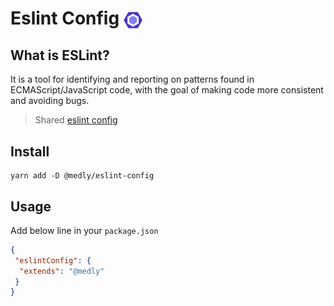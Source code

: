# Eslint Config <img style="vertical-align: middle" height="30" src="https://raw.githubusercontent.com/github/explore/80688e429a7d4ef2fca1e82350fe8e3517d3494d/topics/eslint/eslint.png">

## What is ESLint?

It is a tool for identifying and reporting on patterns found in ECMAScript/JavaScript code, with the goal of making code more consistent and avoiding bugs.

> Shared [eslint config](https://eslint.org/docs/user-guide/getting-started)

## Install

```shell
yarn add -D @medly/eslint-config
```

## Usage

Add below line in your `package.json`

```json
{
 "eslintConfig": {
  "extends": "@medly"
 }
}
```
